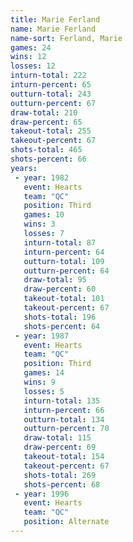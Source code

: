 ```yaml
---
title: Marie Ferland
name: Marie Ferland
name-sort: Ferland, Marie
games: 24
wins: 12
losses: 12
inturn-total: 222
inturn-percent: 65
outturn-total: 243
outturn-percent: 67
draw-total: 210
draw-percent: 65
takeout-total: 255
takeout-percent: 67
shots-total: 465
shots-percent: 66
years:
 - year: 1982
   event: Hearts
   team: "QC"
   position: Third
   games: 10
   wins: 3
   losses: 7
   inturn-total: 87
   inturn-percent: 64
   outturn-total: 109
   outturn-percent: 64
   draw-total: 95
   draw-percent: 60
   takeout-total: 101
   takeout-percent: 67
   shots-total: 196
   shots-percent: 64
 - year: 1987
   event: Hearts
   team: "QC"
   position: Third
   games: 14
   wins: 9
   losses: 5
   inturn-total: 135
   inturn-percent: 66
   outturn-total: 134
   outturn-percent: 70
   draw-total: 115
   draw-percent: 69
   takeout-total: 154
   takeout-percent: 67
   shots-total: 269
   shots-percent: 68
 - year: 1996
   event: Hearts
   team: "QC"
   position: Alternate
---
```


